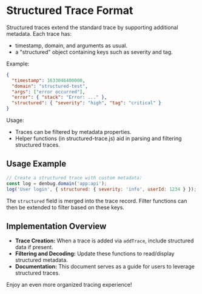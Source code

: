 # Structured Trace Format

Structured traces extend the standard trace by supporting additional metadata.
Each trace has:
- timestamp, domain, and arguments as usual.
- a "structured" object containing keys such as severity and tag.

Example:
```json
{
  "timestamp": 1633046400000,
  "domain": "structured-test",
  "args": ["error occurred"],
  "error": { "stack": "Error: ..." },
  "structured": { "severity": "high", "tag": "critical" }
}
```

Usage:
- Traces can be filtered by metadata properties.
- Helper functions (in structured-trace.js) aid in parsing and filtering structured traces.

## Usage Example

```javascript
// Create a structured trace with custom metadata:
const log = denbug.domain('app:api');
log('User login', { structured: { severity: 'info', userId: 1234 } });
```

The `structured` field is merged into the trace record. Filter functions can then be extended to filter based on these keys.

## Implementation Overview

- **Trace Creation:** When a trace is added via `addTrace`, include structured data if present.
- **Filtering and Decoding:** Update these functions to read/display structured metadata.
- **Documentation:** This document serves as a guide for users to leverage structured traces.

Enjoy an even more organized tracing experience!
